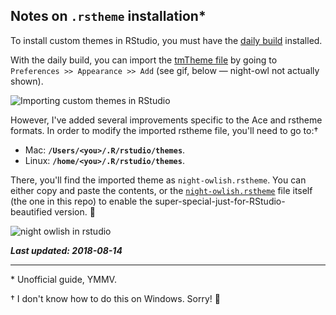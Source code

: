 ## Notes on `.rstheme` installation*

To install custom themes in RStudio, you must have the [daily build](https://dailies.rstudio.com/) installed. 

With the daily build, you can import the [tmTheme file](https://github.com/batpigandme/night-owlish/blob/master/tmTheme/night-owlish.tmTheme) by going to `Preferences >> Appearance >> Add` (see gif, below — night-owl not actually shown).

![Importing custom themes in RStudio](https://i.imgur.com/0801DLK.gif)

However, I've added several improvements specific to the Ace and rstheme formats. In order to modify the imported rstheme file, you'll need to go to:†

- Mac: **`/Users/<you>/.R/rstudio/themes`**. 
- Linux: **`/home/<you>/.R/rstudio/themes`**.

There, you'll find the imported theme as `night-owlish.rstheme`. You can either copy and paste the contents, or the [`night-owlish.rstheme`](https://github.com/batpigandme/night-owlish/blob/master/rstheme/night-owlish.rstheme) file itself (the one in this repo) to enable the super-special-just-for-RStudio-beautified version. 💅 

![night owlish in rstudio](https://raw.githubusercontent.com/batpigandme/night-owlish/master/img/night-owlish-rstudio-full.png)

**_Last updated: 2018-08-14_**

---
\* Unofficial guide, YMMV.

† I don't know how to do this on Windows. Sorry! 😬
